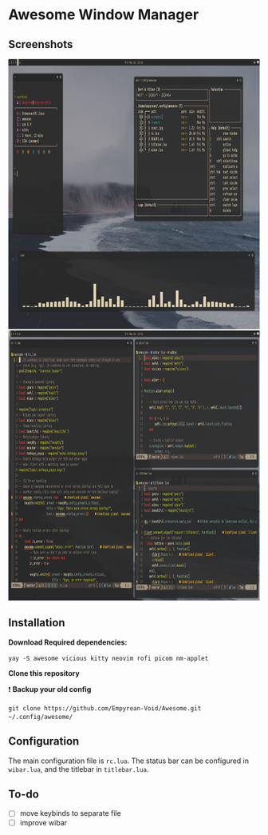 # Awesome Window Manager

## Screenshots

<img src="images/screenshots/float.png" width="960" height="540">
<img src="images/screenshots/tiled.png" width="960" height="540">

## Installation

**Download Required dependencies:** 

`yay -S awesome vicious kitty neovim rofi picom nm-applet`

**Clone this repository**

:heavy_exclamation_mark: **Backup your old config** 

`git clone https://github.com/Empyrean-Void/Awesome.git ~/.config/awesome/`

## Configuration

The main configuration file is `rc.lua`. The status bar can be configured in `wibar.lua`, and the titlebar in `titlebar.lua`.

## To-do

- [ ] move keybinds to separate file
- [ ] improve wibar
